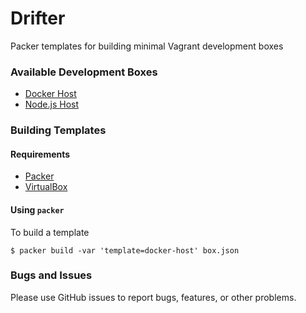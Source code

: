 # Drifter

Packer templates for building minimal Vagrant development boxes

### Available Development Boxes

- [Docker Host](https://app.vagrantup.com/bknight/boxes/docker-host)
- [Node.js Host](https://app.vagrantup.com/bknight/boxes/nodejs-host)

### Building Templates

#### Requirements

- [Packer](https://www.packer.io/)
- [VirtualBox](https://www.virtualbox.org/)

#### Using `packer`

To build a template

```
$ packer build -var 'template=docker-host' box.json
```

### Bugs and Issues

Please use GitHub issues to report bugs, features, or other problems.
